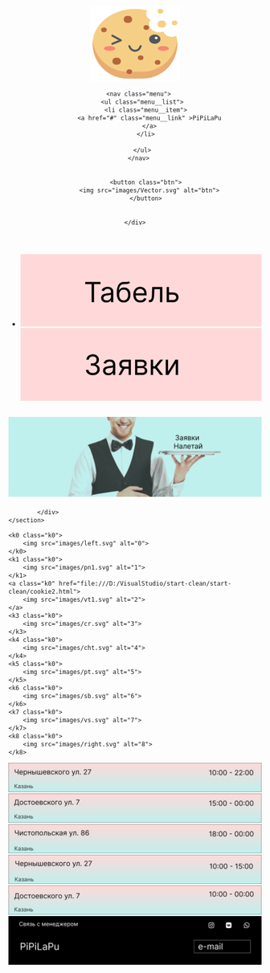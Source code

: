 <link rel="stylesheet" href="style.css">
<!DOCTYPE html>
<html lang="en">
<head>
  <meta charset="UTF-8">
  <meta name="viewport" content="width=device-width, initial-scale=1.0">
  <meta http-equiv="X-UA-Compatible" content="ie=edge">
  <title>Document</title>
  <link rel="preconnect" href="https://fonts.googleapis.com">
<link rel="preconnect" href="https://fonts.gstatic.com" crossorigin>
  
</head>
<body>
  
<header class="header">
  <div class="container">
    <div class="header__inner">
      <a class="cookie" href="#">
        <img src="images/cookie.svg" alt="">
      </a>
      
      <nav class="menu">
        <ul class="menu__list">
          <li class="menu__item">
            <a href="#" class="menu__link" >PiPiLaPu
            </a>
          </li>
          
        </ul>
      </nav>
      
        
          <button class="btn">
            <img src="images/Vector.svg" alt="btn">
          </button>
              
      
    </div>
</header>

<viva class="viva">
  <div class="container0">
    <div class="mens">
      <nav class="mens__action">
        <ul class="mens__list">
          <li class="mens__item">
            <a href="file:///D:/VisualStudio/start-clean/start-clean/il.html" class="tabel">
              <img src ="images/tabel.svg" alt="pa">
            </a>
            <a href="file:///D:/VisualStudio/start-clean/start-clean/cookie%20хз.html" class="zajavki">
              <img src ="images/zajvki.svg" alt="pd">
            </a>
          </li>
        </ul>
      </nav>
    </div>
  </div>
</viva>


<main class="main">
    <section class="top">
            <div class="top__inner">
                <h1 class="top__title">
                  <img src="images/Frame 93.png" alt="">
                </h1>
                
            </div>
    </section>
</main>
<knop class="knop">
  <div class="vse">
    
    <k0 class="k0">
        <img src="images/left.svg" alt="0">
    </k0>
    <k1 class="k0">
        <img src="images/pn1.svg" alt="1">
    </k1>
    <a class="k0" href="file:///D:/VisualStudio/start-clean/start-clean/cookie2.html">
        <img src="images/vt1.svg" alt="2">
    </a>
    <k3 class="k0">
        <img src="images/cr.svg" alt="3">
    </k3>
    <k4 class="k0">
        <img src="images/cht.svg" alt="4">
    </k4>
    <k5 class="k0">
        <img src="images/pt.svg" alt="5">
    </k5>
    <k6 class="k0">
        <img src="images/sb.svg" alt="6">
    </k6>
    <k7 class="k0">
        <img src="images/vs.svg" alt="7">
    </k7>
    <k8 class="k0">
        <img src="images/right.svg" alt="8">
    </k8>
  </div>
</knop>

<adres class="adres">
  <div class="smens">
    <div class="b1">
    <a class="a1" href="file:///D:/VisualStudio/start-clean/start-clean/i.html">
        <img src="images/a1.svg" alt="aa1">
    </a>
    </div>
    <div class="b2">
      <a2 class="a2" >
        <img src="images/a2.svg">
      </a2>
      </div>
    <div class="b3">
      <a3 class="a3">
        <img src="images/a3.svg" alt="aa3">
      </a3>
    </div>
    <div class="b4">
      <a4 class="a4">
        <img src="images/aa4.svg" alt="aa4">
      </a4>
    </div>
    <div class="b5">
      <a5 class="a5">
        <img src="images/a5.svg" alt="aa5">
      </a5>
    </div>
  </div>  
</adres>

<dno class="dno">
  <div class="dnoo">
    <img src="images/dno.svg" alt="dnooo">
  </div>
</div>

<script src = "js/main.js">

</script> 
</body>
</html>
